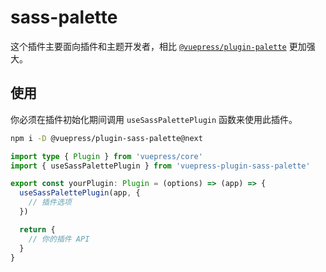 # sass-palette

<NpmBadge package="@vuepress/plugin-sass-palette" />

这个插件主要面向插件和主题开发者，相比 [`@vuepress/plugin-palette`](../palette.md) 更加强大。

## 使用

你必须在插件初始化期间调用 `useSassPalettePlugin` 函数来使用此插件。

```bash
npm i -D @vuepress/plugin-sass-palette@next
```

```ts title="你的插件或主题入口"
import type { Plugin } from 'vuepress/core'
import { useSassPalettePlugin } from 'vuepress-plugin-sass-palette'

export const yourPlugin: Plugin = (options) => (app) => {
  useSassPalettePlugin(app, {
    // 插件选项
  })

  return {
    // 你的插件 API
  }
}
```
